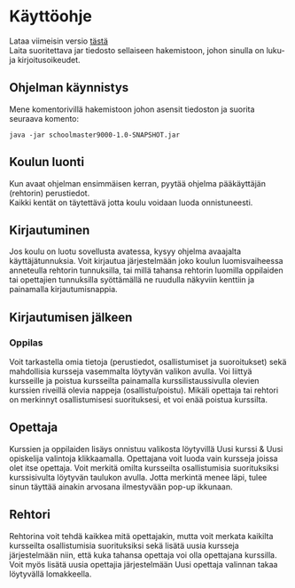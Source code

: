 # Käyttöohje

Lataa viimeisin versio [tästä](https://github.com/anttiollikkala/ot-harjoitustyo/releases/download/v1.1/schoolmaster9000-1.0-SNAPSHOT.jar)  
Laita suoritettava jar tiedosto sellaiseen hakemistoon, johon sinulla on luku- ja kirjoitusoikeudet.
## Ohjelman käynnistys
Mene komentorivillä hakemistoon johon asensit tiedoston ja suorita seuraava komento:
```
java -jar schoolmaster9000-1.0-SNAPSHOT.jar
```

## Koulun luonti

Kun avaat ohjelman ensimmäisen kerran, pyytää ohjelma pääkäyttäjän (rehtorin) perustiedot.  
Kaikki kentät on täytettävä jotta koulu voidaan luoda onnistuneesti.

## Kirjautuminen

Jos koulu on luotu sovellusta avatessa, kysyy ohjelma avaajalta käyttäjätunnuksia. Voit kirjautua järjestelmään joko koulun luomisvaiheessa anneteulla rehtorin tunnuksilla, tai millä tahansa rehtorin luomilla oppilaiden tai opettajien tunnuksilla syöttämällä ne ruudulla näkyviin kenttiin ja painamalla kirjautumisnappia.

## Kirjautumisen jälkeen

### Oppilas
Voit tarkastella omia tietoja (perustiedot, osallistumiset ja suoroitukset) sekä mahdollisia kursseja vasemmalta löytyvän valikon avulla.
Voi liittyä kursseille ja poistua kursseilta painamalla kurssilistaussivulla olevien kurssien riveillä olevia nappeja (osallistu/poistu). Mikäli opettaja tai rehtori on merkinnyt osallistumisesi suorituksesi, et voi enää poistua kurssilta.

## Opettaja
Kurssien ja oppilaiden lisäys onnistuu valikosta löytyvillä Uusi kurssi & Uusi opiskelija valintoja klikkaamalla. Opettajana voit luoda vain kursseja joissa olet itse opettaja. Voit merkitä omilta kursseilta osallistumisia suorituksiksi kurssisivulta löytyvän taulukon avulla. Jotta merkintä menee läpi, tulee sinun täyttää ainakin arvosana ilmestyvään pop-up ikkunaan.

## Rehtori
Rehtorina voit tehdä kaikkea mitä opettajakin, mutta voit merkata kaikilta kursseilta osallistumisia suorituksiksi sekä lisätä uusia kursseja järjestelmään niin, että kuka tahansa opettaja voi olla opettajana kurssilla. Voit myös lisätä uusia opettajia järjestelmään Uusi opettaja valinnan takaa löytyvällä lomakkeella.
